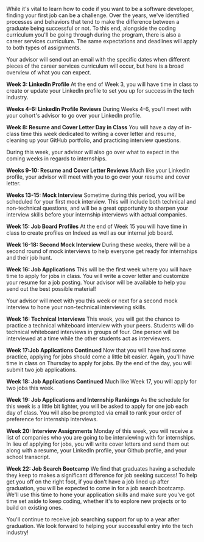 While it's vital to learn how to code if you want to be a software developer, finding your first job can be a challenge. Over the years, we've identified processes and behaviors that tend to make the difference between a graduate being successful or not. To this end, alongside the coding curriculum you'll be going through during the program, there is also a career services curriculum. The same expectations and deadlines will apply to both types of assignments. 

Your advisor will send out an email with the specific dates when different pieces of the career services curriculum will occur, but here is a broad overview of what you can expect. 

**Week 3: LinkedIn Profile**
At the end of Week 3, you will have time in class to create or update your LinkedIn profile to set you up for success in the tech industry. 

**Weeks 4-6: LinkedIn Profile Reviews**
During Weeks 4-6, you'll meet with your cohort's advisor to go over your LinkedIn profile. 

**Week 8: Resume and Cover Letter Day in Class**
You will have a day of in-class time this week dedicated to writing a cover letter and resume, cleaning up your GitHub portfolio, and practicing interview questions. 

During this week, your advisor will also go over what to expect in the coming weeks in regards to internships. 

**Weeks 9-10: Resume and Cover Letter Reviews**
Much like your LinkedIn profile, your advisor will meet with you to go over your resume and cover letter. 

**Weeks 13-15: Mock Interview**
Sometime during this period, you will be scheduled for your first mock interview. This will include both technical and non-technical questions, and will be a great opportunity to sharpen your interview skills before your internship interviews with actual companies. 

**Week 15: Job Board Profiles**
At the end of Week 15 you will have time in class to create profiles on Indeed as well as our internal job board. 

**Week 16-18: Second Mock Interview**
During these weeks, there will be a second round of mock interviews to help everyone get ready for internships and their job hunt. 

**Week 16: Job Applications**
This will be the first week where you will have time to apply for jobs in class. You will write a cover letter and customize your resume for a job posting. Your advisor will be available to help you send out the best possible material! 

Your advisor will meet with you this week or next for a second mock interview to hone your non-technical interviewing skills.

**Week 16: Technical Interviews**
This week, you will get the chance to practice a technical whiteboard interview with your peers. Students will do technical whiteboard interviews in groups of four. One person will be interviewed at a time while the other students act as interviewers.

**Week 17:Job Applications Continued**
Now that you will have had some practice, applying for jobs should come a little bit easier. Again, you'll have time in class on Thursday to apply for jobs. By the end of the day, you will submit two job applications. 

**Week 18: Job Applications Continued**
Much like Week 17, you will apply for two jobs this week. 

**Week 19: Job Applications and Internship Rankings**
As the schedule for this week is a little bit lighter, you will be asked to apply for one job each day of class. You will also be prompted via email to rank your order of preference for internship interviews. 

**Week 20: Interview Assignments**
Monday of this week, you will receive a list of companies who you are going to be interviewing with for internships. In lieu of applying for jobs, you will write cover letters and send them out along with a resume, your LinkedIn profile, your Github profile, and your school transcript. 

**Week 22: Job Search Bootcamp**
We find that graduates having a schedule they keep to makes a significant difference for job seeking success! To help get you off on the right foot, if you don't have a job lined up after graduation, you will be expected to come in for a job search bootcamp. We'll use this time to hone your application skills and make sure you've got time set aside to keep coding, whether it's to explore new projects or to build on existing ones.

You'll continue to receive job searching support for up to a year after graduation. We look forward to helping your successful entry into the tech industry! 
